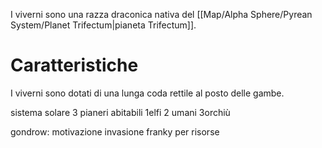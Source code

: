  I viverni sono una razza draconica nativa del [[Map/Alpha Sphere/Pyrean System/Planet Trifectum|pianeta Trifectum]].

# Caratteristiche

I viverni sono dotati di una lunga coda rettile al posto delle gambe.




sistema solare 3 pianeri abitabili
1elfi
2 umani
3orchiù



gondrow: 
motivazione invasione franky per risorse